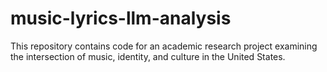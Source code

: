 # music-lyrics-llm-analysis
This repository contains code for an academic research project examining the intersection of music, identity, and culture in the United States.
